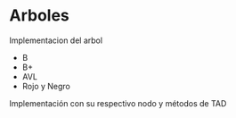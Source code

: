 # Arboles

Implementacion del arbol

- B
- B+
- AVL
- Rojo y Negro

Implementación con su respectivo nodo y métodos de TAD
